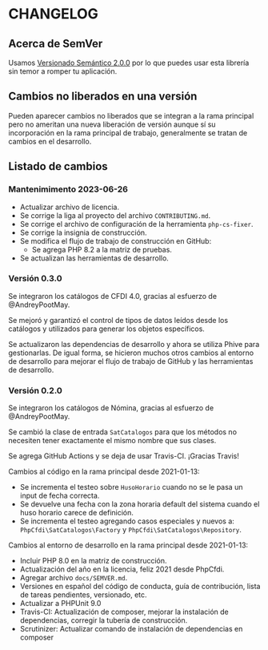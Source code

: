 # CHANGELOG

## Acerca de SemVer

Usamos [Versionado Semántico 2.0.0](SEMVER.md) por lo que puedes usar esta librería sin temor a romper tu aplicación.

## Cambios no liberados en una versión

Pueden aparecer cambios no liberados que se integran a la rama principal pero no ameritan una nueva liberación de
versión aunque sí su incorporación en la rama principal de trabajo, generalmente se tratan de cambios en el desarrollo.

## Listado de cambios

### Mantenimimento 2023-06-26

- Actualizar archivo de licencia.
- Se corrige la liga al proyecto del archivo `CONTRIBUTING.md`.
- Se corrige el archivo de configuración de la herramienta `php-cs-fixer`.
- Se corrige la insignia de construcción.
- Se modifica el flujo de trabajo de construcción en GitHub:
  - Se agrega PHP 8.2 a la matriz de pruebas.
- Se actualizan las herramientas de desarrollo.

### Versión 0.3.0

Se integraron los catálogos de CFDI 4.0, gracias al esfuerzo de @AndreyPootMay.

Se mejoró y garantizó el control de tipos de datos leídos desde los catálogos
y utilizados para generar los objetos específicos.

Se actualizaron las dependencias de desarrollo y ahora se utiliza Phive para gestionarlas.
De igual forma, se hicieron muchos otros cambios al entorno de desarrollo para mejorar
el flujo de trabajo de GitHub y las herramientas de desarrollo.


### Versión 0.2.0

Se integraron los catálogos de Nómina, gracias al esfuerzo de @AndreyPootMay.

Se cambió la clase de entrada `SatCatalogos` para que los métodos no necesiten tener
exactamente el mismo nombre que sus clases.

Se agrega GitHub Actions y se deja de usar Travis-CI. ¡Gracias Travis!

Cambios al código en la rama principal desde 2021-01-13:

- Se incrementa el testeo sobre `HusoHorario` cuando no se le pasa un input de fecha correcta.
- Se devuelve una fecha con la zona horaria default del sistema cuando el huso horario carece de definición.
- Se incrementa el testeo agregando casos especiales y nuevos a:
  `PhpCfdi\SatCatalogos\Factory` y `PhpCfdi\SatCatalogos\Repository`.

Cambios al entorno de desarrollo en la rama principal desde 2021-01-13:

- Incluir PHP 8.0 en la matriz de construcción.
- Actualización del año en la licencia, feliz 2021 desde PhpCfdi.
- Agregar archivo `docs/SEMVER.md`.
- Versiones en español del código de conducta, guía de contribución, lista de tareas pendientes, versionado, etc.  
- Actualizar a PHPUnit 9.0
- Travis-CI: Actualización de composer, mejorar la instalación de dependencias, corregir la tubería de construcción.
- Scrutinizer: Actualizar comando de instalación de dependencias en composer
